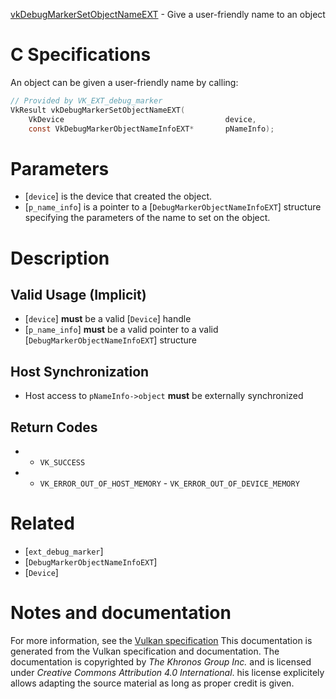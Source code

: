 [vkDebugMarkerSetObjectNameEXT](https://www.khronos.org/registry/vulkan/specs/1.3-extensions/man/html/vkDebugMarkerSetObjectNameEXT.html) - Give a user-friendly name to an object

# C Specifications
An object can be given a user-friendly name by calling:
```c
// Provided by VK_EXT_debug_marker
VkResult vkDebugMarkerSetObjectNameEXT(
    VkDevice                                    device,
    const VkDebugMarkerObjectNameInfoEXT*       pNameInfo);
```

# Parameters
- [`device`] is the device that created the object.
- [`p_name_info`] is a pointer to a [`DebugMarkerObjectNameInfoEXT`] structure specifying the parameters of the name to set on the object.

# Description
## Valid Usage (Implicit)
-  [`device`] **must**  be a valid [`Device`] handle
-  [`p_name_info`] **must**  be a valid pointer to a valid [`DebugMarkerObjectNameInfoEXT`] structure

## Host Synchronization
- Host access to `pNameInfo->object` **must**  be externally synchronized

## Return Codes
*   - `VK_SUCCESS` 
*   - `VK_ERROR_OUT_OF_HOST_MEMORY`  - `VK_ERROR_OUT_OF_DEVICE_MEMORY`

# Related
- [`ext_debug_marker`]
- [`DebugMarkerObjectNameInfoEXT`]
- [`Device`]

# Notes and documentation
For more information, see the [Vulkan specification](https://www.khronos.org/registry/vulkan/specs/1.3-extensions/html/vkspec.html)
This documentation is generated from the Vulkan specification and documentation.
The documentation is copyrighted by *The Khronos Group Inc.* and is licensed under *Creative Commons Attribution 4.0 International*.
his license explicitely allows adapting the source material as long as proper credit is given.
        